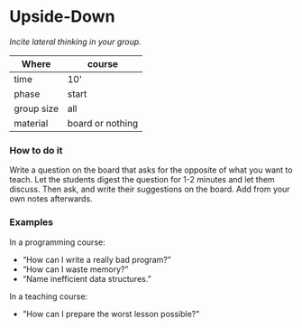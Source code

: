 # Upside-Down

*Incite lateral thinking in your group.*

| Where | course |
|-------|--------|
| time  | 10'    |
| phase | start  |
| group size | all |
| material | board or nothing |

### How to do it

Write a question on the board that asks for the opposite of what you want to teach. Let the students digest the question for 1-2 minutes and let them discuss. Then ask, and write their suggestions on the board. Add from your own notes afterwards.

### Examples

In a programming course:

* “How can I write a really bad program?”
* “How can I waste memory?”
* “Name inefficient data structures.”

In a teaching course:

* "How can I prepare the worst lesson possible?"
